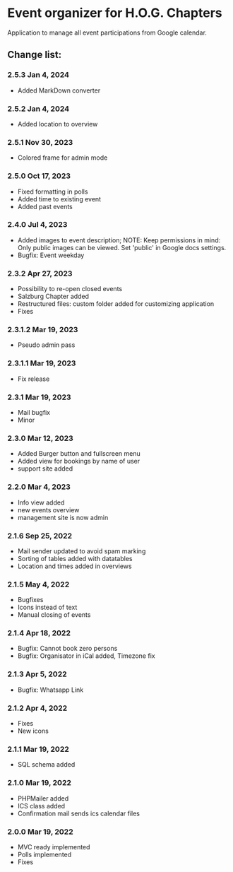 # Event organizer for H.O.G. Chapters

Application to manage all event participations from Google calendar.
 
## Change list:

### 2.5.3 Jan 4, 2024
- Added MarkDown converter

### 2.5.2 Jan 4, 2024
- Added location to overview

### 2.5.1 Nov 30, 2023
- Colored frame for admin mode

### 2.5.0 Oct 17, 2023
- Fixed formatting in polls
- Added time to existing event
- Added past events

### 2.4.0 Jul 4, 2023
- Added images to event description; NOTE: Keep permissions in mind: Only public images can be viewed. Set 'public' in Google docs settings.
- Bugfix: Event weekday

### 2.3.2 Apr 27, 2023
- Possibility to re-open closed events
- Salzburg Chapter added
- Restructured files: custom folder added for customizing application
- Fixes

### 2.3.1.2 Mar 19, 2023
- Pseudo admin pass

### 2.3.1.1 Mar 19, 2023
- Fix release

### 2.3.1 Mar 19, 2023
- Mail bugfix
- Minor

### 2.3.0 Mar 12, 2023
- Added Burger button and fullscreen menu
- Added view for bookings by name of user
- support site added

### 2.2.0 Mar 4, 2023
- Info view added
- new events overview
- management site is now admin

### 2.1.6 Sep 25, 2022
- Mail sender updated to avoid spam marking
- Sorting of tables added with datatables
- Location and times added in overviews

### 2.1.5 May 4, 2022
- Bugfixes
- Icons instead of text
- Manual closing of events

### 2.1.4 Apr 18, 2022
- Bugfix: Cannot book zero persons
- Bugfix: Organisator in iCal added, Timezone fix

### 2.1.3 Apr 5, 2022
- Bugfix: Whatsapp Link

### 2.1.2 Apr 4, 2022
- Fixes
- New icons

### 2.1.1 Mar 19, 2022
- SQL schema added

### 2.1.0 Mar 19, 2022
- PHPMailer added
- ICS class added
- Confirmation mail sends ics calendar files

### 2.0.0 Mar 19, 2022
- MVC ready implemented
- Polls implemented
- Fixes